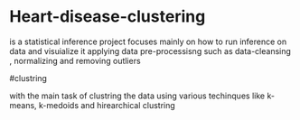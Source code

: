 # Heart-disease-clustering

is a statistical inference project focuses mainly on how to run inference on data and visuialize it 
applying data pre-processisng such as data-cleansing , normalizing and removing outliers

#clustring

with the main task of clustring the data using various techinques like k-means, k-medoids and hirearchical clustring
